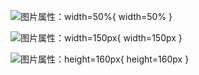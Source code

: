 ![图片属性：width=50%](../../images/eisvogel-bayern.jpg){ width=50% }

![图片属性：width=150px](../../images/eisvogel-bayern.jpg){ width=150px }

![图片属性：height=160px](../../images/eisvogel-bayern.jpg){ height=160px }